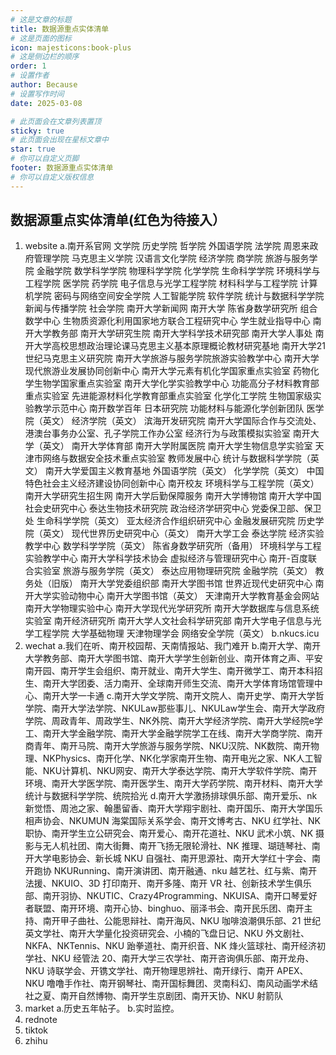 ```yaml
---
# 这是文章的标题
title: 数据源重点实体清单
# 这是页面的图标
icon: majesticons:book-plus
# 这是侧边栏的顺序
order: 1
# 设置作者
author: Because
# 设置写作时间
date: 2025-03-08

# 此页面会在文章列表置顶
sticky: true
# 此页面会出现在星标文章中
star: true
# 你可以自定义页脚
footer: 数据源重点实体清单
# 你可以自定义版权信息
---
```

## 数据源重点实体清单(红色为待接入）
1. website
a.南开系官网
文学院 历史学院 哲学院 外国语学院 法学院 周恩来政府管理学院 马克思主义学院 汉语言文化学院 经济学院 商学院 旅游与服务学院 金融学院 数学科学学院 物理科学学院 化学学院 生命科学学院 环境科学与工程学院 医学院 药学院 电子信息与光学工程学院 材料科学与工程学院 计算机学院 密码与网络空间安全学院 人工智能学院 软件学院 统计与数据科学学院 新闻与传播学院 社会学院 南开大学新闻网 南开大学 陈省身数学研究所 组合数学中心 生物质资源化利用国家地方联合工程研究中心 学生就业指导中心 南开大学教务部 南开大学研究生院 南开大学科学技术研究部 南开大学人事处 南开大学高校思想政治理论课马克思主义基本原理概论教材研究基地 南开大学21世纪马克思主义研究院 南开大学旅游与服务学院旅游实验教学中心 南开大学现代旅游业发展协同创新中心 南开大学元素有机化学国家重点实验室 药物化学生物学国家重点实验室 南开大学化学实验教学中心 功能高分子材料教育部重点实验室 先进能源材料化学教育部重点实验室 化学化工学院 生物国家级实验教学示范中心 南开数学百年 日本研究院 功能材料与能源化学创新团队 医学院（英文） 经济学院（英文） 滨海开发研究院 南开大学国际合作与交流处、港澳台事务办公室、孔子学院工作办公室 经济行为与政策模拟实验室 南开大学（英文） 南开大学体育部 南开大学附属医院 南开大学生物信息学实验室 天津市网络与数据安全技术重点实验室 教师发展中心 统计与数据科学学院（英文） 南开大学爱国主义教育基地 外国语学院（英文） 化学学院（英文） 中国特色社会主义经济建设协同创新中心 南开校友 环境科学与工程学院（英文） 南开大学研究生招生网 南开大学后勤保障服务 南开大学博物馆 南开大学中国社会史研究中心 泰达生物技术研究院 政治经济学研究中心 党委保卫部、保卫处 生命科学学院（英文） 亚太经济合作组织研究中心 金融发展研究院 历史学院（英文） 现代世界历史研究中心（英文） 南开大学工会 泰达学院 经济实验教学中心 数学科学学院（英文） 陈省身数学研究所（备用） 环境科学与工程实验教学中心 南开大学科学技术协会 虚拟经济与管理研究中心 南开-百度联合实验室 旅游与服务学院（英文） 泰达应用物理研究院 金融学院（英文） 教务处（旧版） 南开大学党委组织部 南开大学图书馆 世界近现代史研究中心 南开大学实验动物中心 南开大学图书馆（英文） 天津南开大学教育基金会网站 南开大学物理实验中心 南开大学现代光学研究所 南开大学数据库与信息系统实验室 南开经济研究所 南开大学人文社会科学研究部 南开大学电子信息与光学工程学院 大学基础物理 天津物理学会 网络安全学院（英文） 
b.nkucs.icu
2. wechat
a.我们在听、南开校园帮、天南情报站、我门难开
b.南开大学、南开大学教务部、南开大学图书馆、南开大学学生创新创业、南开体育之声、平安南开园、南开学生会组织、南开就业、南开大学生、南开微学工、南开本科招生、南开大学团委、活力南开、全球南开师生交流、南开大学体育场馆管理中心、南开大学一卡通
c.南开大学文学院、南开文院人、南开史学、南开大学哲学院、南开大学法学院、NKULaw那些事儿、NKULaw学生会、南开大学政府学院、周政青年、周政学生、NK外院、南开大学经济学院、南开大学经院e学工、南开大学金融学院、南开大学金融学院学工在线、南开大学商学院、南开商青年、南开马院、南开大学旅游与服务学院、NKU汉院、NK数院、南开物理、NKPhysics、南开化学、NK化学家南开生物、南开电光之家、NK人工智能、NKU计算机、NKU网安、南开大学泰达学院、南开大学软件学院、南开环境、南开大学医学院、南开医学生、南开大学药学院、南开材料、南开大学统计与数据科学学院、统院拾光
d.南开大学激扬排球俱乐部、南开爱乐、nk 新觉悟、周池之家、翰墨留香、南开大学翔宇剧社、南开国乐、南开大学国乐相声协会、NKUMUN 海棠国际关系学会、南开文博考古、NKU 红学社、NK 职协、南开学生立公研究会、南开爱心、南开花道社、NKU 武术小筑、NK 摄影与无人机社团、南大街舞、南开飞扬无限轮滑社、NK 推理、瑚琏琴社、南开大学电影协会、新长城 NKU 自强社、南开思源社、南开大学红十字会、南开跑协 NKURunning、南开演讲团、南开融通、nku 越艺社、红与紫、南开法援、NKUIO、3D 打印南开、南开多隆、南开 VR 社、创新技术学生俱乐部、南开羽协、NKUTIC、Crazy4Programming、NKUISA、南开口琴爱好者联盟、南开环境、南开心协、binghuo、丽泽书会、南开民乐团、南开主持、南开甲子曲社、公能思辩社、南开海风、NKU 咖啡浪潮俱乐部、21 世纪英文学社、南开大学量化投资研究会、小楠的飞盘日记、NKU 外文剧社、NKFA、NKTennis、NKU 跆拳道社、南开织音、NK 烽火篮球社、南开经济初学社、NKU 经管法 20、南开大学三农学社、南开咨询俱乐部、南开龙舟、NKU 诗联学会、开镌文学社、南开物理思辨社、南开绿行、南开 APEX、NKU 噜噜手作社、南开钢琴社、南开国标舞团、灵南科幻、南风动画学术结社之夏、南开自然博物、南开学生京剧团、南开天协、NKU 射箭队
3. market
a.历史五年帖子。
b.实时监控。
4. rednote
5. tiktok
6. zhihu
